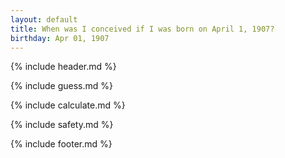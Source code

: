 ```yaml
---
layout: default
title: When was I conceived if I was born on April 1, 1907?
birthday: Apr 01, 1907
---
```


{% include header.md %}

{% include guess.md %}

{% include calculate.md %}

{% include safety.md %}

{% include footer.md %}




